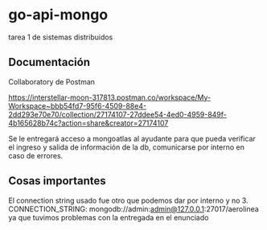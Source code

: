 # go-api-mongo
tarea 1 de sistemas distribuidos
## Documentación
Collaboratory de Postman

https://interstellar-moon-317813.postman.co/workspace/My-Workspace~bbb54fd7-95f6-4509-88e4-2dd293e70e70/collection/27174107-27ddee54-4ed0-4959-849f-4b165628b74c?action=share&creator=27174107

Se le entregará acceso a mongoatlas al ayudante para que pueda verificar el ingreso y salida de información de la db, comunicarse por interno en caso de errores.

## Cosas importantes
El connection string usado fue otro que podemos dar por interno y no
3. CONNECTION_STRING: mongodb://admin:admin@127.0.0.1:27017/aerolinea
ya que tuvimos problemas con la entregada en el enunciado
